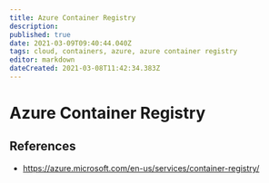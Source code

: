 ```yaml
---
title: Azure Container Registry
description: 
published: true
date: 2021-03-09T09:40:44.040Z
tags: cloud, containers, azure, azure container registry
editor: markdown
dateCreated: 2021-03-08T11:42:34.383Z
---
```


# Azure Container Registry
## References
- https://azure.microsoft.com/en-us/services/container-registry/